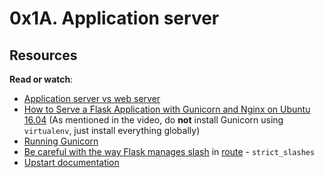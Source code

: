 <h1 class="gap">0x1A. Application server</h1>

<h2>Resources</h2>

<p><strong>Read or watch</strong>:</p>

<ul>
<li><a href="https://www.nginx.com/resources/glossary/application-server-vs-web-server/" title="Application server vs web server" target="_blank">Application server vs web server</a> </li>
<li><a href="https://www.digitalocean.com/community/tutorials/how-to-serve-flask-applications-with-gunicorn-and-nginx-on-ubuntu-16-04" title="How to Serve a Flask Application with Gunicorn and Nginx on Ubuntu 16.04" target="_blank">How to Serve a Flask Application with Gunicorn and Nginx on Ubuntu 16.04</a> (As mentioned in the video, do <strong>not</strong> install Gunicorn using <code>virtualenv</code>, just install everything globally)</li>
<li><a href="https://docs.gunicorn.org/en/latest/run.html" title="Running Gunicorn" target="_blank">Running Gunicorn</a> </li>
<li><a href="https://werkzeug.palletsprojects.com/en/0.14.x/routing/" title="Be careful with the way Flask manages slash" target="_blank">Be careful with the way Flask manages slash</a> in <a href="https://flask.palletsprojects.com/en/1.0.x/api/#flask.Flask.route" title="route" target="_blank">route</a>  - <code>strict_slashes</code></li>
<li><a href="https://upstart.ubuntu.com/cookbook/" title="Upstart documentation" target="_blank">Upstart documentation</a> </li>
</ul>

